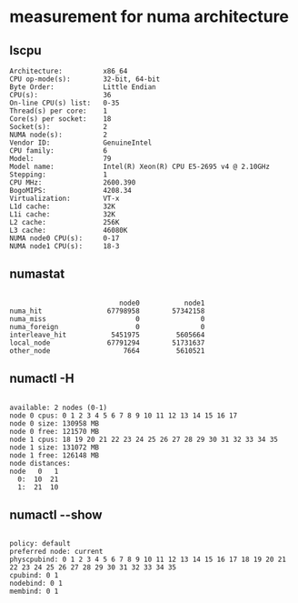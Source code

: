 # measurement for numa architecture

## lscpu
<pre><code>Architecture:          x86_64
CPU op-mode(s):        32-bit, 64-bit
Byte Order:            Little Endian
CPU(s):                36
On-line CPU(s) list:   0-35
Thread(s) per core:    1
Core(s) per socket:    18
Socket(s):             2
NUMA node(s):          2
Vendor ID:             GenuineIntel
CPU family:            6
Model:                 79
Model name:            Intel(R) Xeon(R) CPU E5-2695 v4 @ 2.10GHz
Stepping:              1
CPU MHz:               2600.390
BogoMIPS:              4208.34
Virtualization:        VT-x
L1d cache:             32K
L1i cache:             32K
L2 cache:              256K
L3 cache:              46080K
NUMA node0 CPU(s):     0-17
NUMA node1 CPU(s):     18-3</code></pre>

## numastat
<pre><code>
                           node0           node1
numa_hit                67798958        57342158
numa_miss                      0               0
numa_foreign                   0               0
interleave_hit           5451975         5605664
local_node              67791294        51731637
other_node                  7664         5610521
</code></pre>

## numactl -H
<pre><code>
available: 2 nodes (0-1)
node 0 cpus: 0 1 2 3 4 5 6 7 8 9 10 11 12 13 14 15 16 17
node 0 size: 130958 MB
node 0 free: 121570 MB
node 1 cpus: 18 19 20 21 22 23 24 25 26 27 28 29 30 31 32 33 34 35
node 1 size: 131072 MB
node 1 free: 126148 MB
node distances:
node   0   1 
  0:  10  21 
  1:  21  10 
</code></pre>


## numactl --show
<pre><code>
policy: default
preferred node: current
physcpubind: 0 1 2 3 4 5 6 7 8 9 10 11 12 13 14 15 16 17 18 19 20 21 22 23 24 25 26 27 28 29 30 31 32 33 34 35 
cpubind: 0 1 
nodebind: 0 1 
membind: 0 1 
</code></pre>






